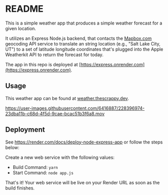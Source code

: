 # README

This is a simple weather app that produces a simple weather forecast for a given location.

It utilizes an Express Node.js backend, that contacts the [Mapbox.com](https://mapbox.com) geocoding API service to translate an string location (e.g., "Salt Lake City, UT") to a set of latitude longitude coordinates that's plugged into the Apple Weatherkit API to return the forecast for today.

The app in this repo is deployed at [https://express.onrender.com](https://express.onrender.com).


## Usage

This weather app can be found at [weather.thescrappy.dev](https://weather.thescrappy.dev).



https://user-images.githubusercontent.com/6416887/228396974-23dba11b-c68d-4f5d-9cae-bcac51b3f6a8.mov







## Deployment

See https://render.com/docs/deploy-node-express-app or follow the steps below:

Create a new web service with the following values:
  * Build Command: `yarn`
  * Start Command: `node app.js`

That's it! Your web service will be live on your Render URL as soon as the build finishes.
